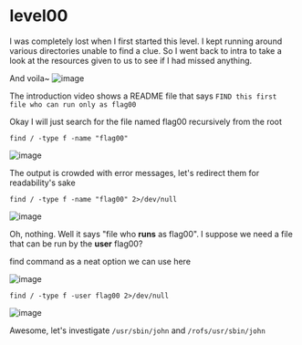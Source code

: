 # level00 
I was completely lost when I first started this level. I kept running around various directories unable to find a clue.
So I went back to intra to take a look at the resources given to us to see if I had missed anything. 

And voila~
![image](https://github.com/user-attachments/assets/8152c79d-f72f-4776-b6f5-ae5d77eb0d67)

The introduction video shows a README file that says `FIND this first file who can run only as flag00`

Okay I will just search for the file named flag00 recursively from the root

`find / -type f -name "flag00"`

![image](https://github.com/user-attachments/assets/044aaaef-ce03-49e4-b331-09a0e827c0c9)

The output is crowded with error messages, let's redirect them for readability's sake

`find / -type f -name "flag00" 2>/dev/null`

![image](https://github.com/user-attachments/assets/09ee68cc-294f-4861-910f-9ed13fc2662f)

Oh, nothing. Well it says "file who **runs** as flag00". I suppose we need a file that can be run by the **user** flag00?

find command as a neat option we can use here

![image](https://github.com/user-attachments/assets/4f444f11-e435-4728-991e-5fc817fc128d)

`find / -type f -user flag00 2>/dev/null`

![image](https://github.com/user-attachments/assets/2fadc692-45a5-4b0c-a267-d071bbfe003a)

Awesome, let's investigate `/usr/sbin/john` and `/rofs/usr/sbin/john`
